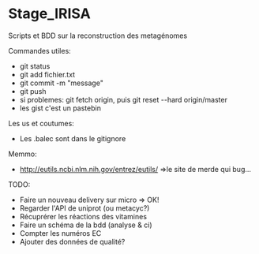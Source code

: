 # Stage_IRISA
Scripts et BDD sur la reconstruction des metagénomes

Commandes utiles:
- git status
- git add fichier.txt
- git commit -m "message"
- git push
- si problemes: git fetch origin, puis git reset --hard origin/master
- les gist c'est un pastebin

Les us et coutumes:
- Les .balec sont dans le gitignore 

Memmo:
- http://eutils.ncbi.nlm.nih.gov/entrez/eutils/ =>le site de merde qui bug...

TODO:
- Faire un nouveau delivery sur micro => OK!
- Regarder l'API de uniprot (ou metacyc?)
- Récuprérer les réactions des vitamines
- Faire un schéma de la bdd (analyse & ci)
- Compter les numéros EC
- Ajouter des données de qualité?